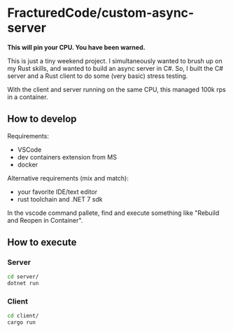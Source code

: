 # FracturedCode/custom-async-server

**This will pin your CPU. You have been warned.**

This is just a tiny weekend project. I simultaneously wanted to brush up on my Rust skills, and wanted to build an async server in C#. So, I built the C# server and a Rust client to do some (very basic) stress testing.

With the client and server running on the same CPU, this managed 100k rps in a container.

## How to develop

Requirements:
- VSCode
- dev containers extension from MS
- docker

Alternative requirements (mix and match):
- your favorite IDE/text editor
- rust toolchain and .NET 7 sdk

In the vscode command pallete, find and execute something like "Rebuild and Reopen in Container".

## How to execute

### Server

```bash
cd server/
dotnet run
```

### Client

```bash
cd client/
cargo run
```
